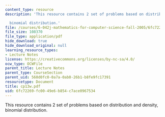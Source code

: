 ```yaml
---
content_type: resource
description: 'This resource contains 2 set of problems based on distribution and density,

  binomial distribution.'
file: /courses/6-042j-mathematics-for-computer-science-fall-2005/6fc72269fc0049e6b854c7ace0967534_cp13w.pdf
file_size: 108370
file_type: application/pdf
hide_download: true
hide_download_original: null
learning_resource_types:
- Lecture Notes
license: https://creativecommons.org/licenses/by-nc-sa/4.0/
ocw_type: OCWFile
parent_title: Lecture Notes
parent_type: CourseSection
parent_uid: 560d0fc0-0a7a-0ab0-26b1-b8fe9fc17391
resourcetype: Document
title: cp13w.pdf
uid: 6fc72269-fc00-49e6-b854-c7ace0967534
---
```

This resource contains 2 set of problems based on distribution and density,
binomial distribution.
